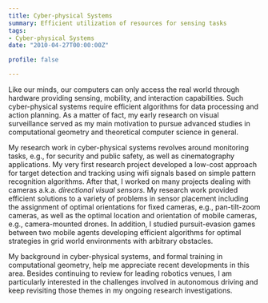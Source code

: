 ```yaml
---
title: Cyber-physical Systems
summary: Efficient utilization of resources for sensing tasks
tags:
- Cyber-physical Systems
date: "2010-04-27T00:00:00Z"

profile: false

---
```


Like our minds, our computers can only access the real world through hardware providing sensing, mobility, and interaction capabilities. Such cyber-physical systems require efficient algorithms for data processing and action planning. As a matter of fact, my early research on visual surveillance served as my main motivation to pursue advanced studies in computational geometry and theoretical computer science in general.

My research work in cyber-physical systems revolves around monitoring tasks, e.g., for security and public safety, as well as cinematography applications. My very first research project developed a low-cost approach for target detection and tracking using wifi signals based on simple pattern recognition algorithms. After that, I worked on many projects dealing with cameras a.k.a. *directional visual sensors*. My research work provided efficient solutions to a variety of problems in sensor placement including the assignment of optimal orientations for fixed cameras, e.g., pan-tilt-zoom cameras, as well as the optimal location and orientation of mobile cameras, e.g., camera-mounted drones. In addition, I studied pursuit-evasion games between two mobile agents developing efficient algorithms for optimal strategies in grid world environments with arbitrary obstacles.

My background in cyber-physical systems, and formal training in computational geometry, help me appreciate recent developments in this area. Besides continuing to review for leading robotics venues, I am particularly interested in the challenges involved in autonomous driving and keep revisiting those themes in my ongoing research investigations.